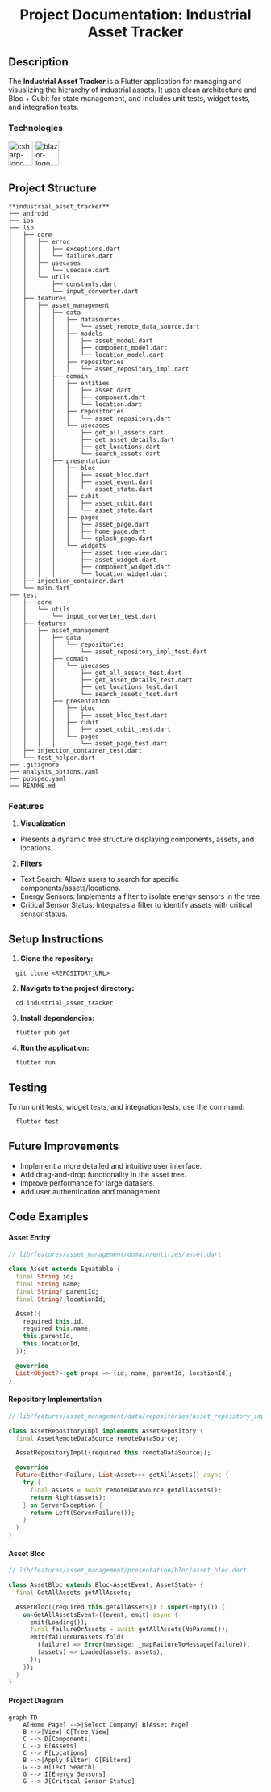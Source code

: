 
<h1 align="center">Project Documentation: Industrial Asset Tracker</h1>


## Description
The **Industrial Asset Tracker** is a Flutter application for managing and visualizing the hierarchy of industrial assets. It uses clean architecture and Bloc + Cubit for state management, and includes unit tests, widget tests, and integration tests.

### Technologies
<p display="inline-block">
  <img width="48" src="https://www.google.com/search?sca_esv=4e705730157a89e6&sxsrf=ADLYWILvbcIUDS8i-FqBO2OCUSBqgO3EZQ:1720384051066&q=flutter+icon+png&uds=ADvngMj1tiJgkvH_l1xtwp2oy-osdK8uhvBye9ms4diTy7yqR4IWYFZJsRngbdXqmZh9IjJvk4Ew_XRCsE97d91RInY5DfZoo8sFRI0qzIfK7_J-CI4FxtBDcaHlywg7elXXmx1privQ&udm=2&sa=X&ved=2ahUKEwj9tfaB4pWHAxUlIbkGHXz5CbgQxKsJegQICRAB&ictx=0&biw=1366&bih=633&dpr=1#vhid=zJx3XWGarht1QM&vssid=mosaic" alt="csharp-logo"/>
  <img width="48" src="https://www.google.com/search?sca_esv=4e705730157a89e6&sxsrf=ADLYWIKvkBzSJKHYgncZnDvBK31W1hxZ4Q:1720384000410&q=icon+flutter+e+dart&udm=2&fbs=AEQNm0AuaLfhdrtx2b9ODfK0pnmi046uB92frSWoVskpBryHTtShVNbk-60xlcGTvYzJ-DKSTGtJjS2FjB5pmTql0ubRQcrur8VCNRNtkKdC3ObBzM550aI3tM78UgFHNqv_YiS6fcJXLTGQR6cLRYpcrbywJxl-Q2LApf_oCcfm_JhtngwRIP14QBEmV52FZVcrTU4Oz4OVmBW5MnoRw_JMRCu_aetXsA&sa=X&ved=2ahUKEwj32-Lp4ZWHAxWQHLkGHSRCAacQtKgLegQIDhAB&biw=1366&bih=633&dpr=1#vhid=AID503eAB5mISM&vssid=mosaic" alt="blazor-logo"/>
</p>


## Project Structure
```
**industrial_asset_tracker**
├── android
├── ios
├── lib
│   ├── core
│   │   ├── error
│   │   │   ├── exceptions.dart
│   │   │   └── failures.dart
│   │   ├── usecases
│   │   │   └── usecase.dart
│   │   └── utils
│   │       ├── constants.dart
│   │       └── input_converter.dart
│   ├── features
│   │   ├── asset_management
│   │   │   ├── data
│   │   │   │   ├── datasources
│   │   │   │   │   └── asset_remote_data_source.dart
│   │   │   │   ├── models
│   │   │   │   │   ├── asset_model.dart
│   │   │   │   │   ├── component_model.dart
│   │   │   │   │   └── location_model.dart
│   │   │   │   ├── repositories
│   │   │   │   │   └── asset_repository_impl.dart
│   │   │   ├── domain
│   │   │   │   ├── entities
│   │   │   │   │   ├── asset.dart
│   │   │   │   │   ├── component.dart
│   │   │   │   │   └── location.dart
│   │   │   │   ├── repositories
│   │   │   │   │   └── asset_repository.dart
│   │   │   │   └── usecases
│   │   │   │       ├── get_all_assets.dart
│   │   │   │       ├── get_asset_details.dart
│   │   │   │       ├── get_locations.dart
│   │   │   │       └── search_assets.dart
│   │   │   ├── presentation
│   │   │   │   ├── bloc
│   │   │   │   │   ├── asset_bloc.dart
│   │   │   │   │   ├── asset_event.dart
│   │   │   │   │   └── asset_state.dart
│   │   │   │   ├── cubit
│   │   │   │   │   ├── asset_cubit.dart
│   │   │   │   │   └── asset_state.dart
│   │   │   │   ├── pages
│   │   │   │   │   ├── asset_page.dart
│   │   │   │   │   ├── home_page.dart
│   │   │   │   │   └── splash_page.dart
│   │   │   │   └── widgets
│   │   │   │       ├── asset_tree_view.dart
│   │   │   │       ├── asset_widget.dart
│   │   │   │       ├── component_widget.dart
│   │   │   │       └── location_widget.dart
│   ├── injection_container.dart
│   └── main.dart
├── test
│   ├── core
│   │   └── utils
│   │       └── input_converter_test.dart
│   ├── features
│   │   ├── asset_management
│   │   │   ├── data
│   │   │   │   └── repositories
│   │   │   │       └── asset_repository_impl_test.dart
│   │   │   ├── domain
│   │   │   │   └── usecases
│   │   │   │       ├── get_all_assets_test.dart
│   │   │   │       ├── get_asset_details_test.dart
│   │   │   │       ├── get_locations_test.dart
│   │   │   │       └── search_assets_test.dart
│   │   │   ├── presentation
│   │   │   │   ├── bloc
│   │   │   │   │   ├── asset_bloc_test.dart
│   │   │   │   ├── cubit
│   │   │   │   │   ├── asset_cubit_test.dart
│   │   │   │   └── pages
│   │   │   │       └── asset_page_test.dart
│   ├── injection_container_test.dart
│   └── test_helper.dart
├── .gitignore
├── analysis_options.yaml
├── pubspec.yaml
└── README.md
```

### Features
 1. **Visualization**

  - Presents a dynamic tree structure displaying components, assets, and locations.

 2. **Filters**

 - Text Search: Allows users to search for specific components/assets/locations.
 - Energy Sensors: Implements a filter to isolate energy sensors in the tree.
 - Critical Sensor Status: Integrates a filter to identify assets with critical sensor status.

## Setup Instructions
 1. **Clone the repository:**
```
  git clone <REPOSITORY_URL>
```
 2. **Navigate to the project directory:**
```
  cd industrial_asset_tracker
```
 3. **Install dependencies:**
```
  flutter pub get
```
 4. **Run the application:**
```
  flutter run
```
## Testing

To run unit tests, widget tests, and integration tests, use the command:
```
  flutter test
```
## Future Improvements
 - Implement a more detailed and intuitive user interface.
 - Add drag-and-drop functionality in the asset tree.
 - Improve performance for large datasets.
 - Add user authentication and management.

## Code Examples
#### Asset Entity

```dart
// lib/features/asset_management/domain/entities/asset.dart

class Asset extends Equatable {
  final String id;
  final String name;
  final String? parentId;
  final String? locationId;

  Asset({
    required this.id,
    required this.name,
    this.parentId,
    this.locationId,
  });

  @override
  List<Object?> get props => [id, name, parentId, locationId];
}
```

#### Repository Implementation

```dart
// lib/features/asset_management/data/repositories/asset_repository_impl.dart

class AssetRepositoryImpl implements AssetRepository {
  final AssetRemoteDataSource remoteDataSource;

  AssetRepositoryImpl({required this.remoteDataSource});

  @override
  Future<Either<Failure, List<Asset>>> getAllAssets() async {
    try {
      final assets = await remoteDataSource.getAllAssets();
      return Right(assets);
    } on ServerException {
      return Left(ServerFailure());
    }
  }
}
```

#### Asset Bloc

```dart
// lib/features/asset_management/presentation/bloc/asset_bloc.dart

class AssetBloc extends Bloc<AssetEvent, AssetState> {
  final GetAllAssets getAllAssets;

  AssetBloc({required this.getAllAssets}) : super(Empty()) {
    on<GetAllAssetsEvent>((event, emit) async {
      emit(Loading());
      final failureOrAssets = await getAllAssets(NoParams());
      emit(failureOrAssets.fold(
        (failure) => Error(message: _mapFailureToMessage(failure)),
        (assets) => Loaded(assets: assets),
      ));
    });
  }
}

```

#### Project Diagram
```mermaid
graph TD
    A[Home Page] -->|Select Company| B[Asset Page]
    B -->|View| C[Tree View]
    C --> D[Components]
    C --> E[Assets]
    C --> F[Locations]
    B -->|Apply Filter| G[Filters]
    G --> H[Text Search]
    G --> I[Energy Sensors]
    G --> J[Critical Sensor Status]
```